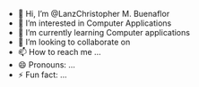 - 👋 Hi, I’m @LanzChristopher M. Buenaflor
- 👀 I’m interested in Computer Applications
- 🌱 I’m currently learning Computer applications
- 💞️ I’m looking to collaborate on 
- 📫 How to reach me ...
- 😄 Pronouns: ...
- ⚡ Fun fact: ...

<!---
LanzChristopher/LanzChristopher is a ✨ special ✨ repository because its `README.md` (this file) appears on your GitHub profile.
You can click the Preview link to take a look at your changes.
--->

